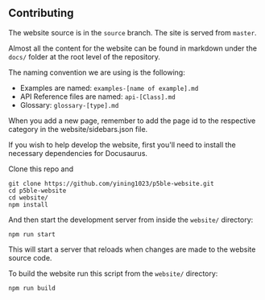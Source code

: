 ## Contributing

The website source is in the `source` branch. The site is served from `master`.

Almost all the content for the website can be found in markdown under the `docs/` folder at the root level of the repository.

The naming convention we are using is the following:

* Examples are named: `examples-[name of example].md`
* API Reference files are named: `api-[Class].md`
* Glossary: `glossary-[type].md`

When you add a new page, remember to add the page id to the respective category in the website/sidebars.json file.

If you wish to help develop the website, first you'll need to install the necessary dependencies for Docusaurus.

Clone this repo and
```
git clone https://github.com/yining1023/p5ble-website.git
cd p5ble-website
cd website/
npm install
```

And then start the development server from inside the `website/` directory:

```
npm run start
```

This will start a server that reloads when changes are made to the website source code.

To build the website run this script from the `website/` directory:

```bash
npm run build
```